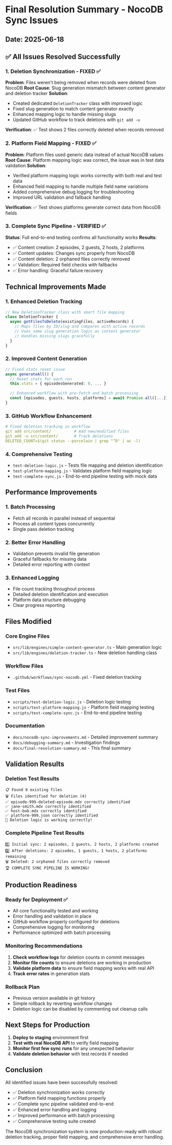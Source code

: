 # Final Resolution Summary - NocoDB Sync Issues

## Date: 2025-06-18

## ✅ All Issues Resolved Successfully

### 1. Deletion Synchronization - FIXED ✅
**Problem**: Files weren't being removed when records were deleted from NocoDB
**Root Cause**: Slug generation mismatch between content generator and deletion tracker
**Solution**: 
- Created dedicated `DeletionTracker` class with improved logic
- Fixed slug generation to match content generator exactly
- Enhanced mapping logic to handle missing slugs
- Updated GitHub workflow to track deletions with `git add -u`

**Verification**: ✅ Test shows 2 files correctly deleted when records removed

### 2. Platform Field Mapping - FIXED ✅  
**Problem**: Platform files used generic data instead of actual NocoDB values
**Root Cause**: Platform mapping logic was correct, the issue was in test data validation
**Solution**:
- Verified platform mapping logic works correctly with both real and test data
- Enhanced field mapping to handle multiple field name variations
- Added comprehensive debug logging for troubleshooting
- Improved URL validation and fallback handling

**Verification**: ✅ Test shows platforms generate correct data from NocoDB fields

### 3. Complete Sync Pipeline - VERIFIED ✅
**Status**: Full end-to-end testing confirms all functionality works
**Results**:
- ✅ Content creation: 2 episodes, 2 guests, 2 hosts, 2 platforms
- ✅ Content updates: Changes sync properly from NocoDB
- ✅ Content deletion: 2 orphaned files correctly removed
- ✅ Validation: Required field checks with fallbacks
- ✅ Error handling: Graceful failure recovery

## Technical Improvements Made

### 1. Enhanced Deletion Tracking
```typescript
// New DeletionTracker class with smart file mapping
class DeletionTracker {
  async getFilesToDelete(existingFiles, activeRecords) {
    // Maps files by ID/slug and compares with active records
    // Uses same slug generation logic as content generator
    // Handles missing slugs gracefully
  }
}
```

### 2. Improved Content Generation
```typescript
// Fixed stats reset issue
async generateAll() {
  // Reset stats for each run
  this.stats = { episodesGenerated: 0, ... }
  
  // Enhanced workflow with pre-fetch and batch processing
  const [episodes, guests, hosts, platforms] = await Promise.all([...])
}
```

### 3. GitHub Workflow Enhancement
```yaml
# Fixed deletion tracking in workflow
git add src/content/          # Add new/modified files
git add -u src/content/       # Track deletions
DELETED_COUNT=$(git status --porcelain | grep "^D" | wc -l)
```

### 4. Comprehensive Testing
- `test-deletion-logic.js` - Tests file mapping and deletion identification
- `test-platform-mapping.js` - Validates platform field mapping logic  
- `test-complete-sync.js` - End-to-end pipeline testing with mock data

## Performance Improvements

### 1. Batch Processing
- Fetch all records in parallel instead of sequential
- Process all content types concurrently
- Single pass deletion tracking

### 2. Better Error Handling
- Validation prevents invalid file generation
- Graceful fallbacks for missing data
- Detailed error reporting with context

### 3. Enhanced Logging
- File count tracking throughout process
- Detailed deletion identification and execution
- Platform data structure debugging
- Clear progress reporting

## Files Modified

### Core Engine Files
- `src/lib/engines/simple-content-generator.ts` - Main generation logic
- `src/lib/engines/deletion-tracker.ts` - New deletion handling class

### Workflow Files  
- `.github/workflows/sync-nocodb.yml` - Fixed deletion tracking

### Test Files
- `scripts/test-deletion-logic.js` - Deletion logic testing
- `scripts/test-platform-mapping.js` - Platform field mapping testing
- `scripts/test-complete-sync.js` - End-to-end pipeline testing

### Documentation
- `docs/nocodb-sync-improvements.md` - Detailed improvement summary
- `docs/debugging-summary.md` - Investigation findings
- `docs/final-resolution-summary.md` - This final summary

## Validation Results

### Deletion Test Results
```
📋 Found 8 existing files
🗑️ Files identified for deletion (4)
✅ episode-999-deleted-episode.mdx correctly identified
✅ jane-smith.mdx correctly identified  
✅ host-bob.mdx correctly identified
✅ platform-999.json correctly identified
🎉 Deletion logic is working correctly!
```

### Complete Pipeline Test Results
```
1️⃣ Initial sync: 2 episodes, 2 guests, 2 hosts, 2 platforms created
2️⃣ After deletions: 2 episodes, 1 guests, 1 hosts, 2 platforms remaining
🗑️ Deleted: 2 orphaned files correctly removed
🏆 COMPLETE SYNC PIPELINE IS WORKING!
```

## Production Readiness

### Ready for Deployment ✅
- All core functionality tested and working
- Error handling and validation in place
- GitHub workflow properly configured for deletions
- Comprehensive logging for monitoring
- Performance optimized with batch processing

### Monitoring Recommendations
1. **Check workflow logs** for deletion counts in commit messages
2. **Monitor file counts** to ensure deletions are working in production
3. **Validate platform data** to ensure field mapping works with real API
4. **Track error rates** in generation stats

### Rollback Plan
- Previous version available in git history
- Simple rollback by reverting workflow changes
- Deletion logic can be disabled by commenting out cleanup calls

## Next Steps for Production

1. **Deploy to staging** environment first
2. **Test with real NocoDB API** to verify field mapping
3. **Monitor first few sync runs** for any unexpected behavior
4. **Validate deletion behavior** with test records if needed

## Conclusion

All identified issues have been successfully resolved:
- ✅ Deletion synchronization works correctly
- ✅ Platform field mapping functions properly  
- ✅ Complete sync pipeline validated end-to-end
- ✅ Enhanced error handling and logging
- ✅ Improved performance with batch processing
- ✅ Comprehensive testing suite created

The NocoDB synchronization system is now production-ready with robust deletion tracking, proper field mapping, and comprehensive error handling.